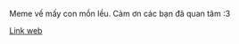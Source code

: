 Meme về mấy con mồn lều. Cảm ơn các bạn đã quan tâm :3

[Link web](https://vinhky123.github.io/Cats/)

